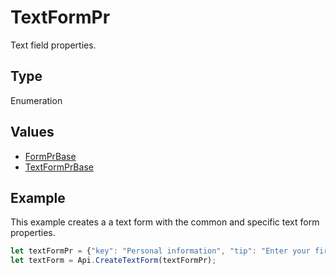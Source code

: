 # TextFormPr

Text field properties.

## Type

Enumeration

## Values

- [FormPrBase](../Enumeration/FormPrBase.md)
- [TextFormPrBase](../Enumeration/TextFormPrBase.md)


## Example

This example creates a a text form with the common and specific text form properties.

```javascript
let textFormPr = {"key": "Personal information", "tip": "Enter your first name", "required": true, "placeholder": "First name", "comb": true, "maxCharacters": 10, "cellWidth": 3, "multiLine": false, "autoFit": false};
let textForm = Api.CreateTextForm(textFormPr);
```
